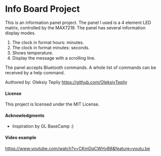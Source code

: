 # Info Board Project
This is an information panel project.
The panel I used is a 4 element LED matrix, controlled by the MAX7219.
The panel has several information display modes.
1) The clock in format hours: minutes.
2) The clock in format minutes: seconds.
3) Shows temperature.
4) Display the message with a scrolling line.

The panel accepts Bluetooth commands. A whole list of commands can be received by a help command.

Authored by: Oleksiy Tepliy
https://github.com/OleksiyTepliy

#### License

This project is licensed under the MIT License.

#### Acknowledgments
* Inspiration by GL BaseCamp :)

#### Video example
https://www.youtube.com/watch?v=CKmDqCWHyB8&feature=youtu.be


